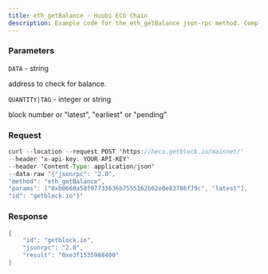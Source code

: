```yaml
---
title: eth_getBalance - Huobi ECO Chain
description: Example code for the eth_getBalance json-rpc method. Сomplete guide on how to use eth_getBalance json-rpc in GetBlock.io Web3 documentation.
---
```


### Parameters


`DATA` - string

address to check for balance.

`QUANTITY|TAG` - integer or string

block number or "latest", "earliest" or "pending"

### Request

``` java
curl --location --request POST 'https://heco.getblock.io/mainnet/' 
--header 'x-api-key: YOUR-API-KEY' 
--header 'Content-Type: application/json' 
--data-raw '{"jsonrpc": "2.0",
"method": "eth_getBalance",
"params": ["0xb0660a58f97733636b7555162b62e0e83786f79c", "latest"],
"id": "getblock.io"}'
```

###  Response

``` java
{
    "id": "getblock.io",
    "jsonrpc": "2.0",
    "result": "0xe3f1535988400"
}
```

